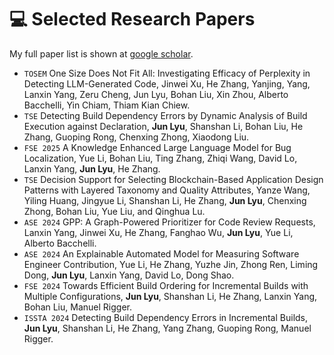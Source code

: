 
# 💻 Selected Research Papers

My full paper list is shown at [google scholar](https://scholar.google.com/citations?user=ZkRL7gIAAAAJ&hl).
- ``TOSEM`` One Size Does Not Fit All: Investigating Efficacy of Perplexity in Detecting LLM-Generated Code, Jinwei Xu, He Zhang, Yanjing, Yang, Lanxin Yang, Zeru Cheng, Jun Lyu, Bohan Liu, Xin Zhou, Alberto Bacchelli, Yin Chiam, Thiam Kian Chiew.
- ``TSE`` Detecting Build Dependency Errors by Dynamic Analysis of Build Execution against Declaration, **Jun Lyu**, Shanshan Li, Bohan Liu, He Zhang, Guoping Rong, Chenxing Zhong, Xiaodong Liu.
- ``FSE 2025`` A Knowledge Enhanced Large Language Model for Bug Localization, Yue Li, Bohan Liu, Ting Zhang, Zhiqi Wang, David Lo, Lanxin Yang, **Jun Lyu**, He Zhang.
- ``TSE`` Decision Support for Selecting Blockchain-Based Application Design Patterns with Layered Taxonomy and Quality Attributes, Yanze Wang, Yiling Huang, Jingyue Li, Shanshan Li, He Zhang, **Jun Lyu**, Chenxing Zhong, Bohan Liu, Yue Liu, and Qinghua Lu.
- ``ASE 2024`` GPP: A Graph-Powered Prioritizer for Code Review Requests, Lanxin Yang, Jinwei Xu, He Zhang, Fanghao Wu, **Jun Lyu**, Yue Li, Alberto Bacchelli. 
- ``ASE 2024`` An Explainable Automated Model for Measuring Software Engineer Contribution, Yue Li, He Zhang, Yuzhe Jin, Zhong Ren, Liming Dong, **Jun Lyu**, Lanxin Yang, David Lo, Dong Shao.
- ``FSE 2024`` Towards Efficient Build Ordering for Incremental Builds with Multiple Configurations, **Jun Lyu**, Shanshan Li, He Zhang, Lanxin Yang, Bohan Liu, Manuel Rigger.
- ``ISSTA 2024`` Detecting Build Dependency Errors in Incremental Builds, **Jun Lyu**, Shanshan Li, He Zhang, Yang Zhang, Guoping Rong, Manuel Rigger.
